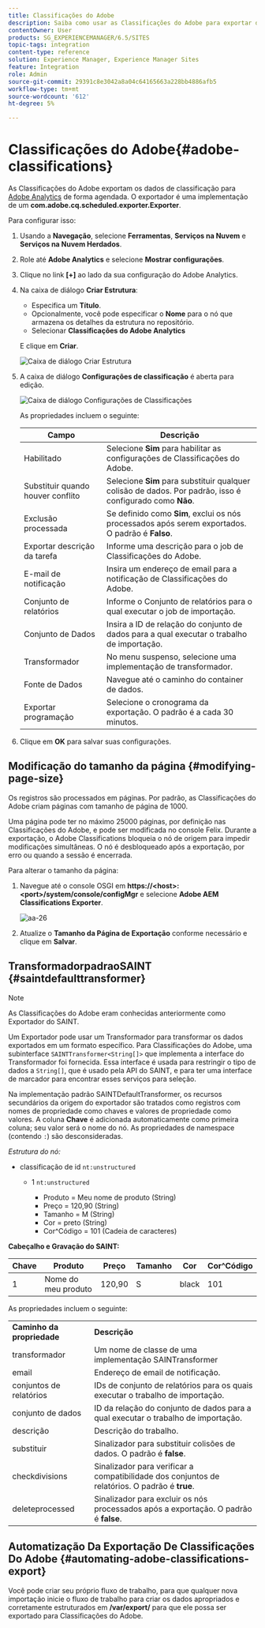 ```yaml
---
title: Classificações do Adobe
description: Saiba como usar as Classificações do Adobe para exportar dados de classificações para o Adobe Analytics.
contentOwner: User
products: SG_EXPERIENCEMANAGER/6.5/SITES
topic-tags: integration
content-type: reference
solution: Experience Manager, Experience Manager Sites
feature: Integration
role: Admin
source-git-commit: 29391c8e3042a8a04c64165663a228bb4886afb5
workflow-type: tm+mt
source-wordcount: '612'
ht-degree: 5%

---
```


# Classificações do Adobe{#adobe-classifications}

As Classificações do Adobe exportam os dados de classificação para [Adobe Analytics](/help/sites-administering/adobeanalytics.md) de forma agendada. O exportador é uma implementação de um **com.adobe.cq.scheduled.exporter.Exporter**.

Para configurar isso:

1. Usando a **Navegação**, selecione **Ferramentas**, **Serviços na Nuvem** e **Serviços na Nuvem Herdados**.
1. Role até **Adobe Analytics** e selecione **Mostrar configurações**.
1. Clique no link **[+]** ao lado da sua configuração do Adobe Analytics.

1. Na caixa de diálogo **Criar Estrutura**:

   * Especifica um **Título**.
   * Opcionalmente, você pode especificar o **Nome** para o nó que armazena os detalhes da estrutura no repositório.
   * Selecionar **Classificações do Adobe Analytics**

   E clique em **Criar**.

   ![Caixa de diálogo Criar Estrutura](assets/aa-25.png)

1. A caixa de diálogo **Configurações de classificação** é aberta para edição.

   ![Caixa de diálogo Configurações de Classificações](assets/aa-classifications-settings.png)

   As propriedades incluem o seguinte:

   | **Campo** | **Descrição** |
   |---|---|
   | Habilitado | Selecione **Sim** para habilitar as configurações de Classificações do Adobe. |
   | Substituir quando houver conflito | Selecione **Sim** para substituir qualquer colisão de dados. Por padrão, isso é configurado como **Não**. |
   | Exclusão processada | Se definido como **Sim**, exclui os nós processados após serem exportados. O padrão é **Falso**. |
   | Exportar descrição da tarefa | Informe uma descrição para o job de Classificações do Adobe. |
   | E-mail de notificação | Insira um endereço de email para a notificação de Classificações do Adobe. |
   | Conjunto de relatórios | Informe o Conjunto de relatórios para o qual executar o job de importação. |
   | Conjunto de Dados | Insira a ID de relação do conjunto de dados para a qual executar o trabalho de importação. |
   | Transformador | No menu suspenso, selecione uma implementação de transformador. |
   | Fonte de Dados | Navegue até o caminho do container de dados. |
   | Exportar programação | Selecione o cronograma da exportação. O padrão é a cada 30 minutos. |

1. Clique em **OK** para salvar suas configurações.

## Modificação do tamanho da página {#modifying-page-size}

Os registros são processados em páginas. Por padrão, as Classificações do Adobe criam páginas com tamanho de página de 1000.

Uma página pode ter no máximo 25000 páginas, por definição nas Classificações do Adobe, e pode ser modificada no console Felix. Durante a exportação, o Adobe Classifications bloqueia o nó de origem para impedir modificações simultâneas. O nó é desbloqueado após a exportação, por erro ou quando a sessão é encerrada.

Para alterar o tamanho da página:

1. Navegue até o console OSGI em **https://&lt;host>:&lt;port>/system/console/configMgr** e selecione **Adobe AEM Classifications Exporter**.

   ![aa-26](assets/aa-26.png)

1. Atualize o **Tamanho da Página de Exportação** conforme necessário e clique em **Salvar**.

## TransformadorpadraoSAINT {#saintdefaulttransformer}

>[!NOTE]
>
>As Classificações do Adobe eram conhecidas anteriormente como Exportador do SAINT.

Um Exportador pode usar um Transformador para transformar os dados exportados em um formato específico. Para Classificações do Adobe, uma subinterface `SAINTTransformer<String[]>` que implementa a interface do Transformador foi fornecida. Essa interface é usada para restringir o tipo de dados a `String[]`, que é usado pela API do SAINT, e para ter uma interface de marcador para encontrar esses serviços para seleção.

Na implementação padrão SAINTDefaultTransformer, os recursos secundários da origem do exportador são tratados como registros com nomes de propriedade como chaves e valores de propriedade como valores. A coluna **Chave** é adicionada automaticamente como primeira coluna; seu valor será o nome do nó. As propriedades de namespace (contendo `:`) são desconsideradas.

*Estrutura do nó:*

* classificação de id `nt:unstructured`

   * 1 `nt:unstructured`

      * Produto = Meu nome de produto (String)
      * Preço = 120,90 (String)
      * Tamanho = M (String)
      * Cor = preto (String)
      * Cor^Código = 101 (Cadeia de caracteres)

**Cabeçalho e Gravação do SAINT:**

| **Chave** | **Produto** | **Preço** | **Tamanho** | **Cor** | **Cor^Código** |
|---|---|---|---|---|---|
| 1 | Nome do meu produto | 120,90 | S | black | 101 |

As propriedades incluem o seguinte:

<table>
 <tbody>
  <tr>
   <td><strong>Caminho da propriedade</strong></td>
   <td><strong>Descrição</strong></td>
  </tr>
  <tr>
   <td>transformador</td>
   <td>Um nome de classe de uma implementação SAINTransformer</td>
  </tr>
  <tr>
   <td>email</td>
   <td>Endereço de email de notificação.</td>
  </tr>
  <tr>
   <td>conjuntos de relatórios</td>
   <td>IDs de conjunto de relatórios para os quais executar o trabalho de importação. </td>
  </tr>
  <tr>
   <td>conjunto de dados</td>
   <td>ID da relação do conjunto de dados para a qual executar o trabalho de importação. </td>
  </tr>
  <tr>
   <td>descrição</td>
   <td>Descrição do trabalho. <br /> </td>
  </tr>
  <tr>
   <td>substituir</td>
   <td>Sinalizador para substituir colisões de dados. O padrão é <strong>false</strong>.</td>
  </tr>
  <tr>
   <td>checkdivisions</td>
   <td>Sinalizador para verificar a compatibilidade dos conjuntos de relatórios. O padrão é <strong>true</strong>.</td>
  </tr>
  <tr>
   <td>deleteprocessed</td>
   <td>Sinalizador para excluir os nós processados após a exportação. O padrão é <strong>false</strong>.</td>
  </tr>
 </tbody>
</table>

## Automatização Da Exportação De Classificações Do Adobe {#automating-adobe-classifications-export}

Você pode criar seu próprio fluxo de trabalho, para que qualquer nova importação inicie o fluxo de trabalho para criar os dados apropriados e corretamente estruturados em **/var/export/** para que ele possa ser exportado para Classificações do Adobe.

